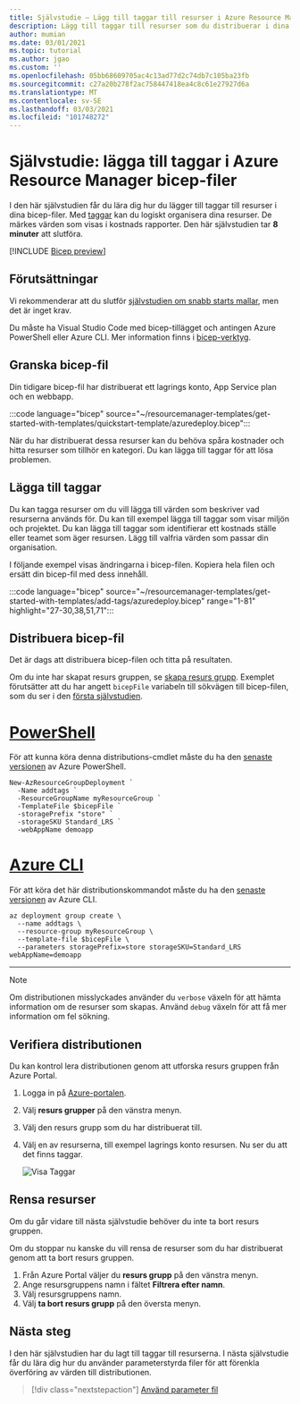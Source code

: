 ```yaml
---
title: Självstudie – Lägg till taggar till resurser i Azure Resource Manager bicep-fil
description: Lägg till taggar till resurser som du distribuerar i dina bicep-filer. Med taggar kan du logiskt organisera resurser.
author: mumian
ms.date: 03/01/2021
ms.topic: tutorial
ms.author: jgao
ms.custom: ''
ms.openlocfilehash: 05bb68609705ac4c13ad77d2c74db7c105ba23fb
ms.sourcegitcommit: c27a20b278f2ac758447418ea4c8c61e27927d6a
ms.translationtype: MT
ms.contentlocale: sv-SE
ms.lasthandoff: 03/03/2021
ms.locfileid: "101748272"
---
```

# <a name="tutorial-add-tags-in-azure-resource-manager-bicep-files"></a>Självstudie: lägga till taggar i Azure Resource Manager bicep-filer

I den här självstudien får du lära dig hur du lägger till taggar till resurser i dina bicep-filer. Med [taggar](../management/tag-resources.md) kan du logiskt organisera dina resurser. De märkes värden som visas i kostnads rapporter. Den här självstudien tar **8 minuter** att slutföra.

[!INCLUDE [Bicep preview](../../../includes/resource-manager-bicep-preview.md)]

## <a name="prerequisites"></a>Förutsättningar

Vi rekommenderar att du slutför [självstudien om snabb starts mallar](bicep-tutorial-quickstart-template.md), men det är inget krav.

Du måste ha Visual Studio Code med bicep-tillägget och antingen Azure PowerShell eller Azure CLI. Mer information finns i [bicep-verktyg](bicep-tutorial-create-first-bicep.md#get-tools).

## <a name="review-bicep-file"></a>Granska bicep-fil

Din tidigare bicep-fil har distribuerat ett lagrings konto, App Service plan och en webbapp.

:::code language="bicep" source="~/resourcemanager-templates/get-started-with-templates/quickstart-template/azuredeploy.bicep":::

När du har distribuerat dessa resurser kan du behöva spåra kostnader och hitta resurser som tillhör en kategori. Du kan lägga till taggar för att lösa problemen.

## <a name="add-tags"></a>Lägga till taggar

Du kan tagga resurser om du vill lägga till värden som beskriver vad resurserna används för. Du kan till exempel lägga till taggar som visar miljön och projektet. Du kan lägga till taggar som identifierar ett kostnads ställe eller teamet som äger resursen. Lägg till valfria värden som passar din organisation.

I följande exempel visas ändringarna i bicep-filen. Kopiera hela filen och ersätt din bicep-fil med dess innehåll.

:::code language="bicep" source="~/resourcemanager-templates/get-started-with-templates/add-tags/azuredeploy.bicep" range="1-81" highlight="27-30,38,51,71":::

## <a name="deploy-bicep-file"></a>Distribuera bicep-fil

Det är dags att distribuera bicep-filen och titta på resultaten.

Om du inte har skapat resurs gruppen, se [skapa resurs grupp](bicep-tutorial-create-first-bicep.md#create-resource-group). Exemplet förutsätter att du har angett `bicepFile` variabeln till sökvägen till bicep-filen, som du ser i den [första självstudien](bicep-tutorial-create-first-bicep.md#deploy-bicep-file).

# <a name="powershell"></a>[PowerShell](#tab/azure-powershell)

För att kunna köra denna distributions-cmdlet måste du ha den [senaste versionen](/powershell/azure/install-az-ps) av Azure PowerShell.

```azurepowershell
New-AzResourceGroupDeployment `
  -Name addtags `
  -ResourceGroupName myResourceGroup `
  -TemplateFile $bicepFile `
  -storagePrefix "store" `
  -storageSKU Standard_LRS `
  -webAppName demoapp
```

# <a name="azure-cli"></a>[Azure CLI](#tab/azure-cli)

För att köra det här distributionskommandot måste du ha den [senaste versionen](/cli/azure/install-azure-cli) av Azure CLI.

```azurecli
az deployment group create \
  --name addtags \
  --resource-group myResourceGroup \
  --template-file $bicepFile \
  --parameters storagePrefix=store storageSKU=Standard_LRS webAppName=demoapp
```

---

> [!NOTE]
> Om distributionen misslyckades använder du `verbose` växeln för att hämta information om de resurser som skapas. Använd `debug` växeln för att få mer information om fel sökning.

## <a name="verify-deployment"></a>Verifiera distributionen

Du kan kontrol lera distributionen genom att utforska resurs gruppen från Azure Portal.

1. Logga in på [Azure-portalen](https://portal.azure.com).
1. Välj **resurs grupper** på den vänstra menyn.
1. Välj den resurs grupp som du har distribuerat till.
1. Välj en av resurserna, till exempel lagrings konto resursen. Nu ser du att det finns taggar.

   ![Visa Taggar](./media/bicep-tutorial-add-tags/show-tags.png)

## <a name="clean-up-resources"></a>Rensa resurser

Om du går vidare till nästa självstudie behöver du inte ta bort resurs gruppen.

Om du stoppar nu kanske du vill rensa de resurser som du har distribuerat genom att ta bort resurs gruppen.

1. Från Azure Portal väljer du **resurs grupp** på den vänstra menyn.
2. Ange resursgruppens namn i fältet **Filtrera efter namn**.
3. Välj resursgruppens namn.
4. Välj **ta bort resurs grupp** på den översta menyn.

## <a name="next-steps"></a>Nästa steg

I den här självstudien har du lagt till taggar till resurserna. I nästa självstudie får du lära dig hur du använder parameterstyrda filer för att förenkla överföring av värden till distributionen.

> [!div class="nextstepaction"]
> [Använd parameter fil](bicep-tutorial-use-parameter-file.md)
